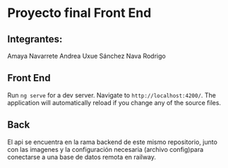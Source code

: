 # Proyecto final Front End

## Integrantes:

Amaya Navarrete Andrea Uxue
Sánchez Nava Rodrigo

## Front End 

Run `ng serve` for a dev server. Navigate to `http://localhost:4200/`. The application will automatically reload if you change any of the source files.

## Back

El api se encuentra en la rama backend de este mismo repositorio, junto con las imagenes y la configuración necesaria (archivo config)para conectarse a una base de datos remota en railway.
